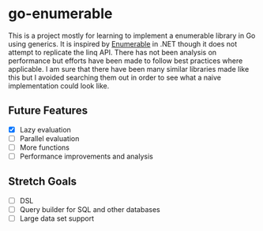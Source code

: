 # go-enumerable

This is a project mostly for learning to implement a enumerable library in Go using generics.
It is inspired by [Enumerable](https://docs.microsoft.com/en-us/dotnet/api/system.linq.enumerable) in .NET though it does not attempt to replicate the linq API.
There has not been analysis on performance but efforts have been made to follow best practices where applicable.
I am sure that there have been many similar libraries made like this but I avoided searching them out in order to see what a naive implementation could look like.

## Future Features

- [x] Lazy evaluation
- [ ] Parallel evaluation
- [ ] More functions
- [ ] Performance improvements and analysis

## Stretch Goals

- [ ] DSL
- [ ] Query builder for SQL and other databases
- [ ] Large data set support
